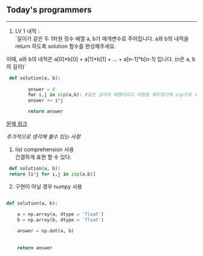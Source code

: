 
## Today's programmers 

---

1. LV 1 내적 :  
`길이가 같은 두 1차원 정수 배열 a, b가 매개변수로 주어집니다. a와 b의 내적을 return 하도록 solution 함수를 완성해주세요.

 이때, a와 b의 내적은 a[0]*b[0] + a[1]*b[1] + ... + a[n-1]*b[n-1] 입니다. (n은 a, b의 길이)`



```python
 def solution(a, b): 
        
        answer = 0
        for i,j in zip(a,b): #같은 길이의 배열이라고 지정을 해두었기에 zip으로 묶어 사용했다. 
        answer += i*j

        return answer

```
[문제 링크]([https://www.naver.com/](https://school.programmers.co.kr/learn/courses/30/lessons/70128))


*추가적으로 생각해 볼수 있는 사항*


1. list comprehension 사용   
   간결하게 표현 할 수 있다. 
```python
 def solution(a, b): 
 return [i*j for i,j in zip(a,b)]
```

2. 구현이 아닐 경우 numpy 사용

``` python

def solution(a, b):

    a = np.array(a, dtype = 'float')
    b = np.array(b, dtype = 'float')
    
    answer = np.dot(a, b)
    
    
    return answer
```

